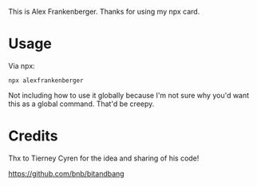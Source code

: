 This is Alex Frankenberger. Thanks for using my npx card. 

# Usage
Via npx:
```
npx alexfrankenberger
```

Not including how to use it globally because I'm not sure why you'd want this as a global command. That'd be creepy.

# Credits
Thx to Tierney Cyren for the idea and sharing of his code!

https://github.com/bnb/bitandbang
